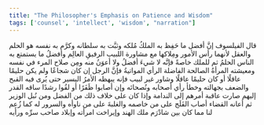 ```yaml
---
title: "The Philosopher's Emphasis on Patience and Wisdom"
tags: ['counsel', 'intellect', 'wisdom', "narration"]
---
```


 قال الفيلسوف إنَّ أفضل ما حَفِظ به الملكُ مُلكه وثبَّت به سلطانه وكرَّم به نفسه هو الحلم والعقل لأنهما رأس الأمور ومِلاكها مع مشاورة اللبيب الرفيقِ العالِم وأفضلُ ما يستمتع به الناس الحلمُ ثم للملك خاصةً فإنَّه لا شيءَ أفضلُ ولا أعوَنُ منه ومِن صلاح المرء في نفسه ومعيشته المرأةُ الصالحة الفاضلة الرأي المواتيةُ فإنَّ الرجل إن كان شجاعًا ولم يكن حليمًا عاقلًا أو كان حليمًا عاقلًا وشاور غير لبيب فإنه يبهظه الأمرُ اليسير حتى يُرى فيه القبح والضعف بجهالته وخطأ رأي أصحابه ونُصحائه وإن أصابوا ظَفَرًا أو لقُوا رشدًا ساقه القدر إليهم صارت عاقبة أمرهم إلى الندامة وإذا كان على خلاف ذلك من الفضل ومن نُبل الوزير ثم أعانه القضاء أصاب الفَلَج على من خاصمه والغلبةَ على من ناوأه والسرور له كما زُعِم لنا مما كان بين شادْرَم ملك الهند وإيراخت امرأته وإبلاد صاحب سرِّه ورأيه
